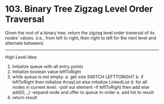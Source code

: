 # 103. Binary Tree Zigzag Level Order Traversal

Given the root of a binary tree, return the zigzag level order traversal of its nodes' values. (i.e., from left to right, then right to left for the next level and alternate between).

__________________________________________________

High Level Idea:

1. Initialize queue with all entry points
2. Initialize boolean value leftToRight
3. while queue is not empty:
    a. get size
    SWITCH LEFTTORIGHT
    b. if leftToRight then initialize ArrayList
       else initialize LinkedList
    d. for all nodes in current level:
        -poll out element
        -if leftToRight then add else add(0, _)
        -expand node and offer to queue in-order
    e. add list to result
4. return result
